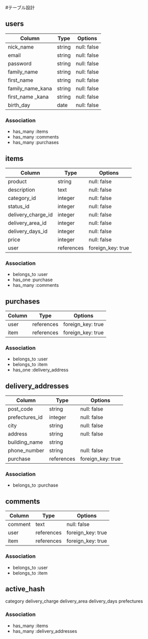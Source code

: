 #テーブル設計

## users

| Column           | Type    | Options      |
| ---------------- | ------- | ------------ |
| nick_name        | string  |  null: false |
| email            | string  |  null: false |
| password         | string  |  null: false |
| family_name      | string  |  null: false |
| first_name       | string  |  null: false |
| family_name_kana | string  |  null: false |
| first_name _kana | string  |  null: false |
| birth_day        | date    |  null: false |


### Association

- has_many :items
- has_many :comments
- has_many :purchases

## items

| Column             | Type       | Options            |
| ------------------ | ---------- | ------------------ |
| product            | string     |  null: false       |
| description        | text       |  null: false       |
| category_id        | integer    |  null: false       |
| status_id          | integer    |  null: false       |
| delivery_charge_id | integer    |  null: false       |
| delivery_area_id   | integer    |  null: false       |
| delivery_days_id   | integer    |  null: false       |
| price              | integer    |  null: false       |
| user               | references |  foreign_key: true |

### Association

- belongs_to :user
- has_one :purchase
- has_many :comments


## purchases

| Column           | Type       | Options           |
| ---------------- | ---------- | ----------------- |
| user             | references | foreign_key: true |
| item             | references | foreign_key: true |

### Association

- belongs_to :user
- belongs_to :item
- has_one :delivery_address

## delivery_addresses

| Column           | Type          | Options            |
| ---------------- | ------------- | ------------------ |
| post_code        | string        |  null: false       |
| prefectures_id   | integer       |  null: false       |
| city             | string        |  null: false       |
| address          | string        |  null: false       |
| building_name    | string        |                    |
| phone_number     | string        |  null: false       |
| purchase         | references    |  foreign_key: true |

### Association

- belongs_to :purchase

## comments

| Column           | Type       | Options           |
| ---------------- | ---------- | ----------------- |
| comment          | text       | null: false       |
| user             | references | foreign_key: true |
| item             | references | foreign_key: true |

### Association

- belongs_to :user
- belongs_to :item


## active_hash
  category
  delivery_charge
  delivery_area
  delivery_days
  prefectures

  ### Association

  - has_many :items
  - has_many :delivery_addresses